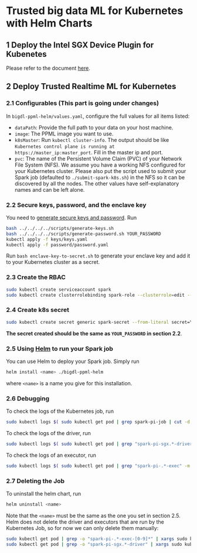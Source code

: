 # Trusted big data ML for Kubernetes with Helm Charts

## 1 Deploy the Intel SGX Device Plugin for Kubenetes

Please refer to the document [here][devicePluginK8sQuickStart].

## 2 Deploy Trusted Realtime ML for Kubernetes

### 2.1 Configurables (This part is going under changes)

In `bigdl-ppml-helm/values.yaml`, configure the full values for all items listed: 
- `dataPath`: Provide the full path to your data on your host machine.
- `image`: The PPML image you want to use.
- `k8sMaster`: Run `kubectl cluster-info`. The output should be like `Kubernetes control plane is running at https://master_ip:master_port`. Fill in the master ip and port.
- `pvc`: The name of the Persistent Volume Claim (PVC) of your Network File System (NFS). We assume you have a working NFS configured for your Kubernetes cluster. Please also put the script used to submit your Spark job (defaulted to `./submit-spark-k8s.sh`) in the NFS so it can be discovered by all the nodes.
The other values have self-explanatory names and can be left alone.

### 2.2 Secure keys, password, and the enclave key

You need to [generate secure keys and password][keysNpassword]. Run
``` bash
bash ../../../../scripts/generate-keys.sh
bash ../../../../scripts/generate-password.sh YOUR_PASSWORD
kubectl apply -f keys/keys.yaml
kubectl apply -f password/password.yaml
```

Run `bash enclave-key-to-secret.sh` to generate your enclave key and add it to your Kubernetes cluster as a secret.

### 2.3 Create the RBAC
```bash
sudo kubectl create serviceaccount spark
sudo kubectl create clusterrolebinding spark-role --clusterrole=edit --serviceaccount=default:spark --namespace=default
```

### 2.4 Create k8s secret 

``` bash
sudo kubectl create secret generic spark-secret --from-literal secret=YOUR_SECRET
```
**The secret created should be the same as `YOUR_PASSWORD` in section 2.2**. 

### 2.5 Using [Helm][helmsite] to run your Spark job

You can use Helm to deploy your Spark job. Simply run 
``` bash
helm install <name> ./bigdl-ppml-helm
```
where `<name>` is a name you give for this installation. 

### 2.6 Debugging

To check the logs of the Kubernetes job, run
``` bash
sudo kubectl logs $( sudo kubectl get pod | grep spark-pi-job | cut -d " " -f1 )
```

To check the logs of the driver, run
``` bash
sudo kubectl logs $( sudo kubectl get pod | grep "spark-pi-sgx.*-driver" -m 1 | cut -d " " -f1 )
```

To check the logs of an executor, run
``` bash 
sudo kubectl logs $( sudo kubectl get pod | grep "spark-pi-.*-exec" -m 1 | cut -d " " -f1 )
```

### 2.7 Deleting the Job

To uninstall the helm chart, run
``` bash
helm uninstall <name>
```

Note that the `<name>` must be the same as the one you set in section 2.5. Helm does not delete the driver and executors that are run by the Kubernetes Job, so for now we can only delete them manually: 
``` bash
sudo kubectl get pod | grep -o "spark-pi-.*-exec-[0-9]*" | xargs sudo kubectl delete pod
sudo kubectl get pod | grep -o "spark-pi-sgx.*-driver" | xargs sudo kubectl delete pod
```


[devicePluginK8sQuickStart]: https://bigdl.readthedocs.io/en/latest/doc/PPML/QuickStart/deploy_intel_sgx_device_plugin_for_kubernetes.html
[keysNpassword]: https://github.com/intel-analytics/BigDL/tree/main/ppml/trusted-big-data-ml/python/docker-graphene#2-prepare-data-key-and-password
[helmsite]: https://helm.sh/
